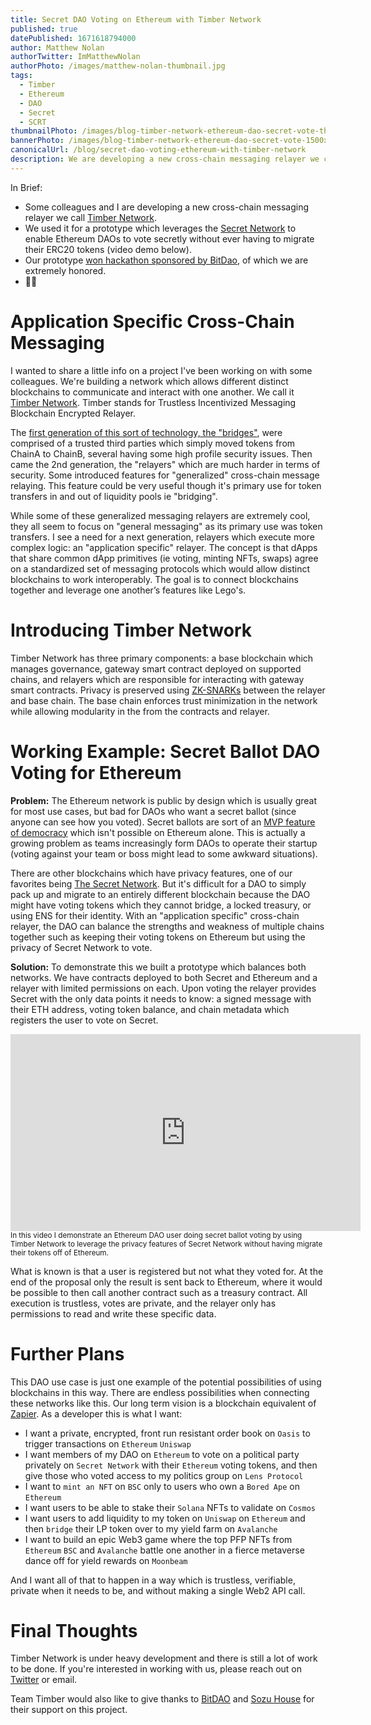 ```yaml
---
title: Secret DAO Voting on Ethereum with Timber Network 
published: true
datePublished: 1671618794000
author: Matthew Nolan
authorTwitter: ImMatthewNolan
authorPhoto: /images/matthew-nolan-thumbnail.jpg
tags: 
  - Timber
  - Ethereum
  - DAO
  - Secret
  - SCRT
thumbnailPhoto: /images/blog-timber-network-ethereum-dao-secret-vote-thumbnail-400x400.jpg
bannerPhoto: /images/blog-timber-network-ethereum-dao-secret-vote-1500x750.jpg
canonicalUrl: /blog/secret-dao-voting-ethereum-with-timber-network
description: We are developing a new cross-chain messaging relayer we call Timber Network, which we used to allow Ethereum DAOs to vote secretly. 
---
```


In Brief:
- Some colleagues and I are developing a new cross-chain messaging relayer we call [Timber Network](https://github.com/timbernetwork). 
- We used it for a prototype which leverages the [Secret Network](https://scrt.network/) to enable Ethereum DAOs to vote secretly without ever having to migrate their ERC20 tokens (video demo below).
- Our prototype [won hackathon sponsored by BitDao](https://twitter.com/sozuhaus/status/1600305757353701377), of which we are extremely honored.
- 🌳🌐

# Application Specific Cross-Chain Messaging

I wanted to share a little info on a project I've been working on with some colleagues. We're building a network which allows different distinct blockchains to communicate and interact with one another. We call it [Timber Network](https://github.com/timbernetwork). Timber stands for Trustless Incentivized Messaging Blockchain Encrypted Relayer.

The [first generation of this sort of technology, the "bridges"](https://jumpcrypto.com/security-stack-up-how-bridges-compare/), were  comprised of a trusted third parties which simply moved tokens from ChainA to ChainB, several having some high profile security issues. Then came the 2nd generation, the "relayers" which are much harder in terms of security. Some introduced features for "generalized" cross-chain message relaying. This feature could be very useful though it's primary use for token transfers in and out of liquidity pools ie "bridging".

While some of these generalized messaging relayers are extremely cool, they all seem to focus on "general messaging" as its primary use was token transfers. I see a need for a next generation, relayers which execute more complex logic: an "application specific" relayer. The concept is that dApps that share common dApp primitives (ie voting, minting NFTs, swaps) agree on a standardized set of messaging protocols which would allow distinct blockchains to work interoperably. The goal is to connect blockchains together and leverage one another’s features like Lego's.

# Introducing Timber Network

Timber Network has three primary components: a base blockchain which manages governance, gateway smart contract deployed on supported chains, and relayers which are responsible for interacting with gateway smart contracts. Privacy is preserved using [ZK-SNARKs](https://vitalik.ca/general/2022/06/15/using_snarks.html) between the relayer and base chain. The base chain enforces trust minimization in the network while allowing modularity in the from the contracts and relayer.

# Working Example: Secret Ballot DAO Voting for Ethereum

**Problem:** The Ethereum network is public by design which is usually great for most use cases, but bad for DAOs who want a secret ballot (since anyone can see how you voted). Secret ballots are sort of an [MVP feature of democracy](https://en.wikipedia.org/wiki/Secret_ballot) which isn't possible on Ethereum alone. This is actually a growing problem as teams increasingly form DAOs to operate their startup (voting against your team or boss might lead to some awkward situations).

There are other blockchains which have privacy features, one of our favorites being [The Secret Network](https://scrt.network/). But it's difficult for a DAO to simply pack up and migrate to an entirely different blockchain because the DAO might have voting tokens which they cannot bridge, a locked treasury, or using ENS for their identity. With an "application specific" cross-chain relayer, the DAO can balance the strengths and weakness of multiple chains together such as keeping their voting tokens on Ethereum but using the privacy of Secret Network to vote.

**Solution:** To demonstrate this we built a prototype which balances both networks. We have contracts deployed to both Secret and Ethereum and a relayer with limited permissions on each. Upon voting the relayer provides Secret with the only data points it needs to know: a signed message with their ETH address, voting token balance, and chain metadata which registers the user to vote on Secret.

<p><div className="text-center embed-container">
	<iframe width="560" height="315" src="https://www.youtube.com/embed/xgD8ouIV50M" frameborder="0" allow="accelerometer;  clipboard-write; encrypted-media; gyroscope" allowfullscreen></iframe>
</div>
<small>In this video I demonstrate an Ethereum DAO user doing secret ballot voting by using Timber Network to leverage the privacy features of Secret Network without having migrate their tokens off of Ethereum.</small>
</p>

What is known is that a user is registered but not what they voted for. At the end of the proposal only the result is sent back to Ethereum, where it would be possible to then call another contract such as a treasury contract. All execution is trustless, votes are private, and the relayer only has permissions to read and write these specific data.

# Further Plans

This DAO use case is just one example of the potential possibilities of using blockchains in this way. There are endless possibilities when connecting these networks like this. Our long term vision is a blockchain equivalent of [Zapier](https://zapier.com/).  As a developer this is what I want:

- I want a private, encrypted, front run resistant order book on `Oasis` to trigger transactions on `Ethereum` `Uniswap`
- I want members of my DAO on `Ethereum` to vote on a political party privately on `Secret Network` with their `Ethereum` voting tokens, and then give those who voted access to my politics group on `Lens Protocol`
- I want to `mint an NFT` on `BSC` only to users who own a `Bored Ape` on `Ethereum`
- I want users to be able to stake their `Solana` NFTs to validate on `Cosmos`
- I want users to add liquidity to my token on `Uniswap` on `Ethereum` and then `bridge` their LP token over to my yield farm on `Avalanche`
- I want to build an epic Web3 game where the top PFP NFTs from `Ethereum` `BSC` and `Avalanche` battle one another in a fierce metaverse dance off for yield rewards on `Moonbeam`

And I want all of that to happen in a way which is trustless, verifiable, private when it needs to be, and without making a single Web2 API call.  

# Final Thoughts

Timber Network is under heavy development and there is still a lot of work to be done. If you're interested in working with us, please reach out on [Twitter](https://twitter.com/ImMatthewNolan) or email.

Team Timber would also like to give thanks to [BitDAO](https://www.bitdao.io/) and [Sozu House](https://twitter.com/sozuhaus) for their support on this project.


